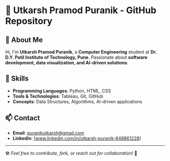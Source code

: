 # 🚀 Utkarsh Pramod Puranik - GitHub Repository

## 📌 About Me
Hi, I'm **Utkarsh Pramod Puranik**, a **Computer Engineering** student at **Dr. D.Y. Patil Institute of Technology, Pune**. Passionate about **software development, data visualization, and AI-driven solutions**.

## 🎯 Skills
- **Programming Languages**: Python, HTML, CSS
- **Tools & Technologies**: Tableau, Git, GitHub
- **Concepts**: Data Structures, Algorithms, AI-driven applications

## 📫 Contact
- **Email**: puranikutkarsh@gmail.com
- **LinkedIn**: [www.linkedin.com/in/utkarsh-puranik-648861228]

---
🛠️ *Feel free to contribute, fork, or reach out for collaboration!* 🚀
<!---
Utkarsh-puranik/Utkarsh-puranik is a ✨ special ✨ repository because its `README.md` (this file) appears on your GitHub profile.
You can click the Preview link to take a look at your changes.
--->
